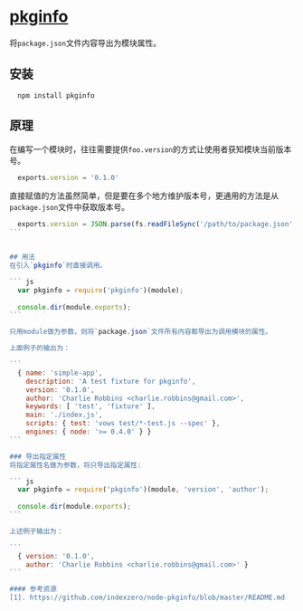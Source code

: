 # [pkginfo](https://github.com/indexzero/node-pkginfo)

将`package.json`文件内容导出为模块属性。

## 安装
```
  npm install pkginfo
```

## 原理
在编写一个模块时，往往需要提供`foo.version`的方式让使用者获知模块当前版本号。

``` js
  exports.version = '0.1.0'
```

直接赋值的方法虽然简单，但是要在多个地方维护版本号，更通用的方法是从`package.json`文件中获取版本号。

```` js
  exports.version = JSON.parse(fs.readFileSync('/path/to/package.json', 'utf8')).version;
```


## 用法
在引入`pkginfo`时直接调用。

``` js
  var pkginfo = require('pkginfo')(module);
  
  console.dir(module.exports);
```

只用module做为参数，则将`package.json`文件所有内容都导出为调用模块的属性。

上面例子的输出为：

```
  { name: 'simple-app',
    description: 'A test fixture for pkginfo',
    version: '0.1.0',
    author: 'Charlie Robbins <charlie.robbins@gmail.com>',
    keywords: [ 'test', 'fixture' ],
    main: './index.js',
    scripts: { test: 'vows test/*-test.js --spec' },
    engines: { node: '>= 0.4.0' } }
```

### 导出指定属性
将指定属性名做为参数，将只导出指定属性:

``` js
  var pkginfo = require('pkginfo')(module, 'version', 'author');
  
  console.dir(module.exports);
```

上述例子输出为：

```
  { version: '0.1.0',
    author: 'Charlie Robbins <charlie.robbins@gmail.com>' }
```

#### 参考资源
[1]. https://github.com/indexzero/node-pkginfo/blob/master/README.md
